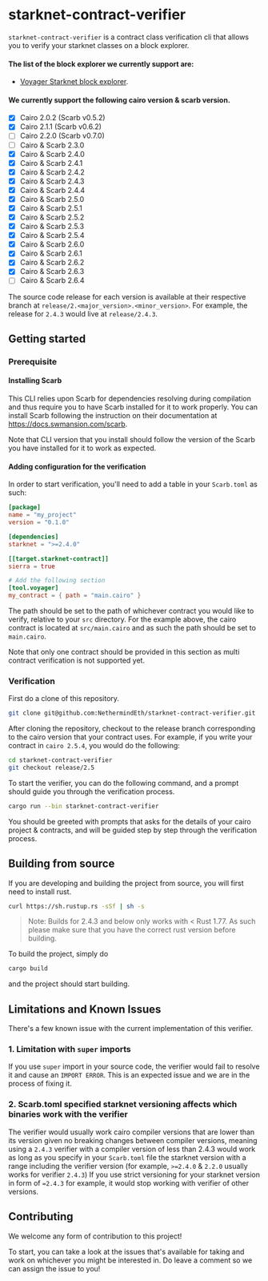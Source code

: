 # starknet-contract-verifier

`starknet-contract-verifier` is a contract class verification cli that allows you to verify your starknet classes on a block explorer.

#### The list of the block explorer we currently support are:
- [Voyager Starknet block explorer](https://voyager.online).


#### We currently support the following cairo version & scarb version.
- [x] Cairo 2.0.2 (Scarb v0.5.2)
- [x] Cairo 2.1.1 (Scarb v0.6.2)
- [ ] Cairo 2.2.0 (Scarb v0.7.0)
- [ ] Cairo & Scarb  2.3.0
- [x] Cairo & Scarb 2.4.0
- [x] Cairo & Scarb 2.4.1
- [x] Cairo & Scarb 2.4.2
- [x] Cairo & Scarb 2.4.3
- [x] Cairo & Scarb 2.4.4
- [x] Cairo & Scarb 2.5.0
- [x] Cairo & Scarb 2.5.1
- [x] Cairo & Scarb 2.5.2
- [x] Cairo & Scarb 2.5.3
- [x] Cairo & Scarb 2.5.4
- [x] Cairo & Scarb 2.6.0
- [x] Cairo & Scarb 2.6.1
- [x] Cairo & Scarb 2.6.2
- [x] Cairo & Scarb 2.6.3
- [ ] Cairo & Scarb 2.6.4

The source code release for each version is available at their respective branch at `release/2.<major_version>.<minor_version>`. For example, the release for `2.4.3` would live at `release/2.4.3`.


## Getting started

### Prerequisite

#### Installing Scarb

This CLI relies upon Scarb for dependencies resolving during compilation and thus require you to have Scarb installed for it to work properly. You can install Scarb following the instruction on their documentation at https://docs.swmansion.com/scarb.

Note that CLI version that you install should follow the version of the Scarb you have installed for it to work as expected.

<!-- #### Getting an api key

The verification CLI uses the public API of the block explorer under the hood, as such you will have to obtain your API key in order to start using the verifier.

You can get an API key from Voyager here with this form [https://forms.gle/34RE6d4aiiv16HoW6](https://forms.gle/34RE6d4aiiv16HoW6).

You can then set the api key via setting the environment variables.

```
API_KEY=<Your api key>
```

If you want to set the api key manually on each verifier call, you can also attach the variables like so:

```
API_KEY=<Your api key> starknet-contract-verifier
``` -->

#### Adding configuration for the verification

In order to start verification, you'll need to add a table in your `Scarb.toml` as such:

```toml
[package]
name = "my_project"
version = "0.1.0"

[dependencies]
starknet = ">=2.4.0"

[[target.starknet-contract]]
sierra = true

# Add the following section
[tool.voyager]
my_contract = { path = "main.cairo" }
```

The path should be set to the path of whichever contract you would like to verify, relative to your `src` directory. For the example above, the cairo contract is located at `src/main.cairo` and as such the path should be set to `main.cairo`.

Note that only one contract should be provided in this section as multi contract verification is not supported yet.

### Verification

First do a clone of this repository.

```bash
git clone git@github.com:NethermindEth/starknet-contract-verifier.git
```

After cloning the repository, checkout to the release branch corresponding to the cairo version that your contract uses. For example, if you write your contract in `cairo 2.5.4`, you would do the following:

```bash
cd starknet-contract-verifier
git checkout release/2.5
```

<!-- To get started on the verification of your cairo project, simply do the command -->

<!-- ```bash
starknet-contract-verifier
``` -->
<!-- 
If you are instead building from source and running it on your machine, you might want to do this instead: -->

To start the verifier, you can do the following command, and a prompt should guide you through the verification process.

```bash
cargo run --bin starknet-contract-verifier
```

You should be greeted with prompts that asks for the details of your cairo project & contracts, and will be guided step by step through the verification process.

## Building from source

If you are developing and building the project from source, you will first need to install rust.

```bash
curl https://sh.rustup.rs -sSf | sh -s
```

> Note: Builds for 2.4.3 and below only works with < Rust 1.77. As such please make sure that you have the correct rust version before building.

To build the project, simply do

```bash
cargo build
```

and the project should start building.

## Limitations and Known Issues

There's a few known issue with the current implementation of this verifier.


### 1. Limitation with `super` imports

If you use `super` import in your source code, the verifier would fail to resolve it and cause an `IMPORT ERROR`. This is an expected issue and we are in the process of fixing it.

### 2. Scarb.toml specified starknet versioning affects which binaries work with the verifier

The verifier would usually work cairo compiler versions that are lower than its version given no breaking changes between compiler versions, meaning using a `2.4.3` verifier with a compiler version of less than 2.4.3 would work as long as you specify in your `Scarb.toml` file the starknet version with a range including the verifier version (for example, `>=2.4.0` & `2.2.0` usually works for verifier `2.4.3`) If you use strict versioning for your starknet version in form of `=2.4.3` for example, it would stop working with verifier of other versions.


## Contributing

We welcome any form of contribution to this project! 

To start, you can take a look at the issues that's available for taking and work on whichever you might be interested in. Do leave a comment so we can assign the issue to you!
